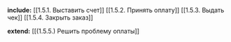 **include:**
[[1.5.1. Выставить счет]]
[[1.5.2. Принять оплату]]
[[1.5.3. Выдать чек]]
[[1.5.4. Закрыть заказ]]

**extend:**
[[(1.5.5.) Решить проблему оплаты]]

